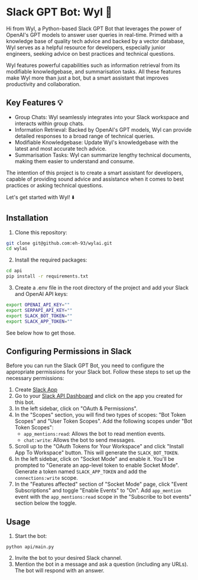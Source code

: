# Slack GPT Bot: Wyl 🤖

Hi from Wyl, a Python-based Slack GPT Bot that leverages the power of OpenAI's GPT models to answer user queries in real-time. Primed with a knowledge base of quality tech advice and backed by a vector database, Wyl serves as a helpful resource for developers, especially junior engineers, seeking advice on best practices and technical questions.

Wyl features powerful capabilities such as information retrieval from its modifiable knowledgebase, and summarisation tasks. All these features make Wyl more than just a bot, but a smart assistant that improves productivity and collaboration.

## Key Features 💡

- Group Chats: Wyl seamlessly integrates into your Slack workspace and interacts within group chats.
- Information Retrieval: Backed by OpenAI's GPT models, Wyl can provide detailed responses to a broad range of technical queries.
- Modifiable Knowledgebase: Update Wyl's knowledgebase with the latest and most accurate tech advice.
- Summarisation Tasks: Wyl can summarize lengthy technical documents, making them easier to understand and consume.

The intention of this project is to create a smart assistant for developers, capable of providing sound advice and assistance when it comes to best practices or asking technical questions.

Let's get started with Wyl! ⬇️

## Installation

1. Clone this repository:

```bash
git clone git@github.com:eh-93/wylai.git
cd wylai
```

2. Install the required packages:

```bash
cd api
pip install -r requirements.txt
```

3. Create a .env file in the root directory of the project and add your Slack and OpenAI API keys:

```bash
export OPENAI_API_KEY=""
export SERPAPI_API_KEY=""
export SLACK_BOT_TOKEN=""
export SLACK_APP_TOKEN=""

```

See below how to get those.

## Configuring Permissions in Slack

Before you can run the Slack GPT Bot, you need to configure the appropriate permissions for your Slack bot. Follow these steps to set up the necessary permissions:

1. Create [Slack App](https://api.slack.com/authentication/basics)
2. Go to your [Slack API Dashboard](https://api.slack.com/apps) and click on the app you created for this bot.
3. In the left sidebar, click on "OAuth & Permissions".
4. In the "Scopes" section, you will find two types of scopes: "Bot Token Scopes" and "User Token Scopes". Add the following scopes under "Bot Token Scopes":
   - `app_mentions:read`: Allows the bot to read mention events.
   - `chat:write`: Allows the bot to send messages.
5. Scroll up to the "OAuth Tokens for Your Workspace" and click "Install App To Workspace" button. This will generate the `SLACK_BOT_TOKEN`.
6. In the left sidebar, click on "Socket Mode" and enable it. You'll be prompted to "Generate an app-level token to enable Socket Mode". Generate a token named `SLACK_APP_TOKEN` and add the `connections:write` scope.
7. In the "Features affected" section of "Socket Mode" page, click "Event Subscriptions" and toggle "Enable Events" to "On". Add `app_mention` event with the `app_mentions:read` scope in the "Subscribe to bot events" section below the toggle.

## Usage

1. Start the bot:

```
python api/main.py
```

2. Invite the bot to your desired Slack channel.
3. Mention the bot in a message and ask a question (including any URLs). The bot will respond with an answer.
